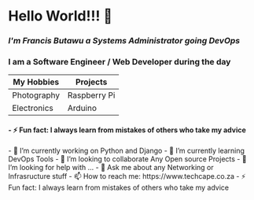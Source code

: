 <h1> Hello World!!! 👋<br> </h1>
 <h3><em>I'm <span> Francis Butawu</span> a Systems Administrator going DevOps</em></h3>


<h3>I am  a Software Engineer / Web Developer during the day</h3>

My Hobbies | Projects
------------ | -------------
Photography| Raspberry Pi
Electronics | Arduino


 

<!--**alpha-geek/alpha-geek** is a ✨ _special_ ✨ repository because its `README.md` (this file) appears on your GitHub -->
<h4> - ⚡ Fun fact:  I always learn from mistakes of others who take my advice</h4>
- 🔭 I’m currently working on Python and Django
- 🌱 I’m currently learning DevOps Tools 
- 👯 I’m looking to collaborate Any Open source Projects 
- 🤔 I’m looking for help with ...
- 💬 Ask me about any Networking or Infrasructure stuff 
- 📫 How to reach me: https://www.techcape.co.za
- ⚡ Fun fact: I always learn from mistakes of others who take my advice

